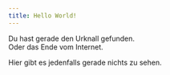 ```yaml
---
title: Hello World!
---
```

Du hast gerade den Urknall gefunden.  
Oder das Ende vom Internet.  
  
Hier gibt es jedenfalls gerade nichts zu sehen.
